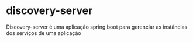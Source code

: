 # discovery-server
Discovery-server é uma aplicação spring boot para gerenciar as instâncias dos serviços de uma aplicação
